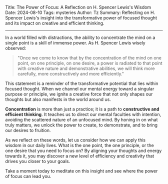 Title: The Power of Focus: A Reflection on H. Spencer Lewis's Wisdom
Date: 2024-08-10
Tags: mysteries
Author: Tz
Summary: Reflecting on H. Spencer Lewis's insight into the transformative power of focused thought and its impact on creative and efficient thinking.

---

In a world filled with distractions, the ability to concentrate the mind on a single point is a skill of immense power. As H. Spencer Lewis wisely observed:

> "Once we come to know that by the concentration of the mind on one point, on one principle, on one desire, a power is radiated to that point with creative nature and demonstrative abilities, we will think more carefully, more constructively and more efficiently."

This statement is a reminder of the transformative potential that lies within focused thought. When we channel our mental energy toward a singular purpose or principle, we ignite a creative force that not only shapes our thoughts but also manifests in the world around us.

**Concentration** is more than just a practice; it is a path to **constructive and efficient thinking**. It teaches us to direct our mental faculties with intention, avoiding the scattered nature of an unfocused mind. By honing in on what truly matters, we unlock the power to create, to demonstrate, and to bring our desires to fruition.

As we reflect on these words, let us consider how we can apply this wisdom in our daily lives. What is the one point, the one principle, or the one desire that you need to focus on? By aligning your thoughts and energy towards it, you may discover a new level of efficiency and creativity that drives you closer to your goals.

Take a moment today to meditate on this insight and see where the power of focus can lead you.
